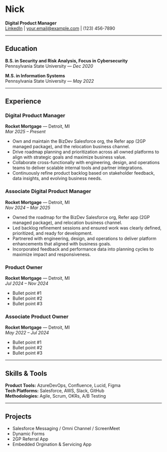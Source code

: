 # Nick
**Digital Product Manager**  
[LinkedIn](https://linkedin.com/in/yourprofile) | your.email@example.com | (123) 456-7890

---

## Education

**B.S. in Security and Risk Analysis, Focus in Cybersecurity**  
Pennsylvania State University — *Dec 2020*

**M.S. in Information Systems**  
Pennsylvania State University — *May 2022*

---

## Experience 

### **Digital Product Manager**  
**Rocket Mortgage** — Detroit, MI  
*Mar 2025 – Present*  
- Own and maintain the BizDev Salesforce org, the Refer app (2GP managed package), and the relocation business channel.  
- Drive roadmap planning and prioritization across all owned platforms to align with strategic goals and maximize business value.  
- Collaborate cross-functionally with engineering, design, and operations teams to deliver scalable internal tools and partner integrations.  
- Continuously refine product backlog based on stakeholder feedback, data insights, and evolving business needs.

### **Associate Digital Product Manager**  
**Rocket Mortgage** — Detroit, MI  
*Nov 2024 – Mar 2025*  
- Owned the roadmap for the BizDev Salesforce org, Refer app (2GP managed package), and relocation business channel.  
- Led backlog refinement sessions and ensured work was clearly defined, prioritized, and ready for development.  
- Partnered with engineering, design, and operations to deliver platform enhancements that aligned with business goals.  
- Incorporated feedback and performance data into planning cycles to maximize impact and responsiveness.

### **Product Owner**  
**Rocket Mortgage** — Detroit, MI  
*Jul 2024 – Nov 2024*  
- Bullet point #1  
- Bullet point #2  
- Bullet point #3  

### **Associate Product Owner**  
**Rocket Mortgage** — Detroit, MI  
*May 2022 – Jul 2024*  
- Bullet point #1  
- Bullet point #2  
- Bullet point #3  

---

## Skills & Tools

**Product Tools:** AzureDevOps, Confluence, Lucid, Figma  
**Tech Platforms:** Salesforce, AWS, Slack, GitHub  
**Methodologies:** Agile, Scrum, OKRs, A/B Testing 

---

## Projects

- Salesforce Messaging / Omni Channel / ScreenMeet
- Dynamic Forms
- 2GP Referral App
- Embedded Orgination & Servicing App